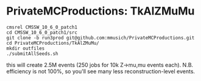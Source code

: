 # PrivateMCProductions: TkAlZMuMu

```
cmsrel CMSSW_10_6_0_patch1
cd CMSSW_10_6_0_patch1/src
git clone -b run3prod git@github.com:mmusich/PrivateMCProductions.git
cd PrivateMCProductions/TkAlZMuMu/
mkdir outfiles
./submitAllSeeds.sh
```

this will create 2.5M events (250 jobs for 10k Z->mu,mu events each). N.B. efficiency is not 100%, so you'll see many less reconstruction-level events.
